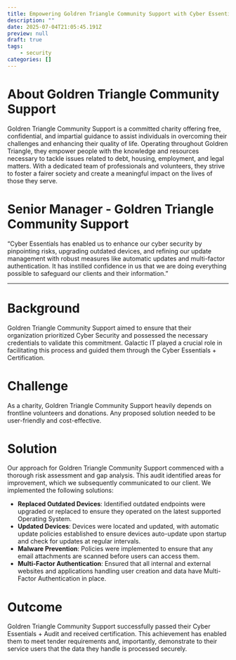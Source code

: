 ```yaml
---
title: Empowering Goldren Triangle Community Support with Cyber Essentials+ Certification
description: ""
date: 2025-07-04T21:05:45.191Z
preview: null
draft: true
tags:
    - security
categories: []
---
```


# About Goldren Triangle Community Support
Goldren Triangle Community Support is a committed charity offering free, confidential, and impartial guidance to assist individuals in overcoming their challenges and enhancing their quality of life. Operating throughout Goldren Triangle, they empower people with the knowledge and resources necessary to tackle issues related to debt, housing, employment, and legal matters. With a dedicated team of professionals and volunteers, they strive to foster a fairer society and create a meaningful impact on the lives of those they serve.

# Senior Manager - Goldren Triangle Community Support
“Cyber Essentials has enabled us to enhance our cyber security by pinpointing risks, upgrading outdated devices, and refining our update management with robust measures like automatic updates and multi-factor authentication. It has instilled confidence in us that we are doing everything possible to safeguard our clients and their information.”

---

# Background
Goldren Triangle Community Support aimed to ensure that their organization prioritized Cyber Security and possessed the necessary credentials to validate this commitment. Galactic IT played a crucial role in facilitating this process and guided them through the Cyber Essentials + Certification.

# Challenge
As a charity, Goldren Triangle Community Support heavily depends on frontline volunteers and donations. Any proposed solution needed to be user-friendly and cost-effective.

# Solution
Our approach for Goldren Triangle Community Support commenced with a thorough risk assessment and gap analysis. This audit identified areas for improvement, which we subsequently communicated to our client. We implemented the following solutions:
* **Replaced Outdated Devices**: Identified outdated endpoints were upgraded or replaced to ensure they operated on the latest supported Operating System.
* **Updated Devices**: Devices were located and updated, with automatic update policies established to ensure devices auto-update upon startup and check for updates at regular intervals.
* **Malware Prevention**: Policies were implemented to ensure that any email attachments are scanned before users can access them.
* **Multi-Factor Authentication**: Ensured that all internal and external websites and applications handling user creation and data have Multi-Factor Authentication in place.

# Outcome
Goldren Triangle Community Support successfully passed their Cyber Essentials + Audit and received certification. This achievement has enabled them to meet tender requirements and, importantly, demonstrate to their service users that the data they handle is processed securely.